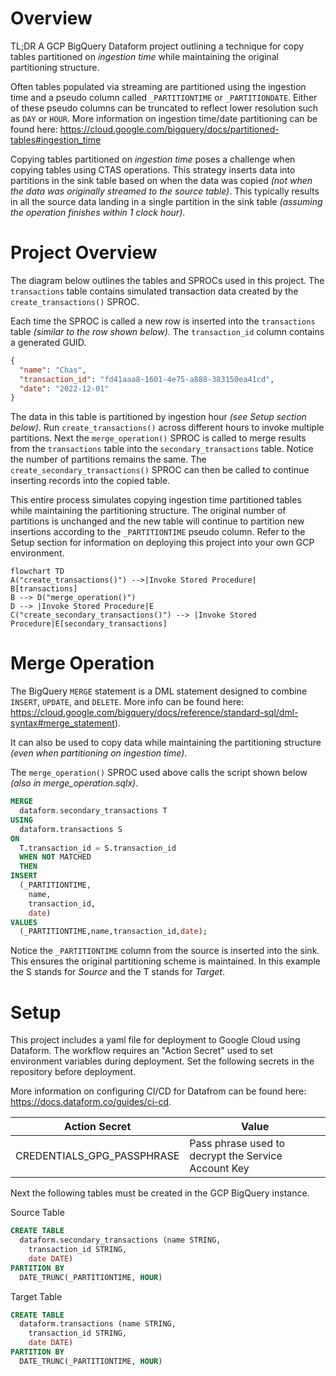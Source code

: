 # Overview

TL;DR
A GCP BigQuery Dataform project outlining a technique for copy tables partitioned on _ingestion time_ while maintaining the original partitioning structure.

Often tables populated via streaming are partitioned using the ingestion time and a pseudo column called `_PARTITIONTIME` or `_PARTITIONDATE`. Either of these pseudo columns can be truncated to reflect lower resolution such as `DAY` or `HOUR`. More information on ingestion time/date partitioning can be found here: https://cloud.google.com/bigquery/docs/partitioned-tables#ingestion_time

Copying tables partitioned on _ingestion time_ poses a challenge when copying tables using CTAS operations. This strategy inserts data into partitions in the sink table based on when the data was copied _(not when the data was originally streamed to the source table)_. This typically results in all the source data landing in a single partition in the sink table _(assuming the operation finishes within 1 clock hour)_.

# Project Overview

The diagram below outlines the tables and SPROCs used in this project. The `transactions` table contains simulated transaction data created by the `create_transactions()` SPROC.

Each time the SPROC is called a new row is inserted into the `transactions` table _(similar to the row shown below)_. The `transaction_id` column contains a generated GUID.

```json
{
  "name": "Chas",
  "transaction_id": "fd41aaa8-1601-4e75-a888-383150ea41cd",
  "date": "2022-12-01"
}
```

The data in this table is partitioned by ingestion hour _(see Setup section below)_. Run `create_transactions()` across different hours to invoke multiple partitions. Next the `merge_operation()` SPROC is called to merge results from the `transactions` table into the `secondary_transactions` table. Notice the number of partitions remains the same. The `create_secondary_transactions()` SPROC can then be called to continue inserting records into the copied table.

This entire process simulates copying ingestion time partitioned tables while maintaining the partitioning structure. The original number of partitions is unchanged and the new table will continue to partition new insertions according to the `_PARTITIONTIME` pseudo column. Refer to the Setup section for information on deploying this project into your own GCP environment.

```mermaid
flowchart TD
A("create_transactions()") -->|Invoke Stored Procedure| B[transactions]
B --> D("merge_operation()")
D --> |Invoke Stored Procedure|E
C("create_secondary_transactions()") --> |Invoke Stored Procedure|E[secondary_transactions]
```

# Merge Operation

The BigQuery `MERGE` statement is a DML statement designed to combine `INSERT`, `UPDATE`, and `DELETE`. More info can be found here: https://cloud.google.com/bigquery/docs/reference/standard-sql/dml-syntax#merge_statement).

It can also be used to copy data while maintaining the partitioning structure _(even when partitioning on ingestion time)_.

The `merge_operation()` SPROC used above calls the script shown below _(also in merge_operation.sqlx)_.

```sql
MERGE
  dataform.secondary_transactions T
USING
  dataform.transactions S
ON
  T.transaction_id = S.transaction_id
  WHEN NOT MATCHED
  THEN
INSERT
  (_PARTITIONTIME,
    name,
    transaction_id,
    date)
VALUES
  (_PARTITIONTIME,name,transaction_id,date);
```

Notice the `_PARTITIONTIME` column from the source is inserted into the sink. This ensures the original partitioning scheme is maintained. In this example the S stands for _Source_ and the T stands for _Target_.

# Setup

This project includes a yaml file for deployment to Google Cloud using Dataform. The workflow requires an "Action Secret" used to set environment variables during deployment. Set the following secrets in the repository before deployment.

More information on configuring CI/CD for Datafrom can be found here: https://docs.dataform.co/guides/ci-cd.

| Action Secret              | Value                                               |
| -------------------------- | --------------------------------------------------- |
| CREDENTIALS_GPG_PASSPHRASE | Pass phrase used to decrypt the Service Account Key |

Next the following tables must be created in the GCP BigQuery instance.

Source Table

```sql
CREATE TABLE
  dataform.secondary_transactions (name STRING,
    transaction_id STRING,
    date DATE)
PARTITION BY
  DATE_TRUNC(_PARTITIONTIME, HOUR)
```

Target Table

```sql
CREATE TABLE
  dataform.transactions (name STRING,
    transaction_id STRING,
    date DATE)
PARTITION BY
  DATE_TRUNC(_PARTITIONTIME, HOUR)
```
